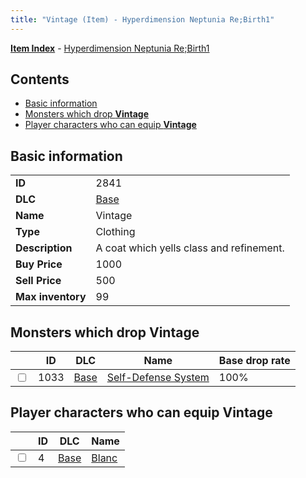 ```yaml
---
title: "Vintage (Item) - Hyperdimension Neptunia Re;Birth1"
---
```


[**Item Index**](/neptunia/rb1/item/index.html) - [Hyperdimension Neptunia Re;Birth1](/neptunia/rb1)

## Contents

- [Basic information](#basic-information)
- [Monsters which drop **Vintage**](#monsters-which-drop-vintage)
- [Player characters who can equip **Vintage**](#player-characters-who-can-equip-vintage)

## Basic information

|   |   |
| -- | -- |
| **ID** | 2841 |
| **DLC** | [Base](/neptunia/rb1/dlc/1-base.html) |
| **Name** | Vintage |
| **Type** | Clothing |
| **Description** | A coat which yells class and refinement. |
| **Buy Price** | 1000 |
| **Sell Price** | 500 |
| **Max inventory** | 99 |

## Monsters which drop **Vintage**

|    | ID | DLC | Name | Base drop rate |
| -- | -- | --- | ---- | -------------- |
| <input type="checkbox" id="rb1-monster-1-1033" class="trackbox" /> | 1033 | [Base](/neptunia/rb1/dlc/1-base.html) | [Self-Defense System](/neptunia/rb1/monster/1-1033-self-defense-system.html) | 100% |

## Player characters who can equip **Vintage**

|    | ID | DLC | Name |
| -- | -- | --- | ---- |
| <input type="checkbox" id="rb1-player-1-4" class="trackbox" /> | 4 | [Base](/neptunia/rb1/dlc/1-base.html) | [Blanc](/neptunia/rb1/player/1-4-blanc.html) |